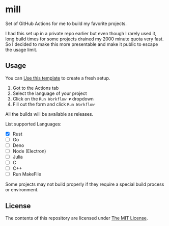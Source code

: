 # mill

Set of GitHub Actions for me to build my favorite projects.

I had this set up in a private repo earlier but even though I rarely used it, long build times for some projects drained my 2000 minute quota very fast. So I decided to make this more presentable and make it public to escape the usage limit.

## Usage

You can [Use this template](https://github.com/maximousblk/mill/generate) to create a fresh setup.

1. Got to the Actions tab
2. Select the language of your project
3. Click on the `Run Workflow ▼` dropdown
4. Fill out the form and click `Run Workflow`

All the builds will be available as releases.

List supported Languages:

- [x] Rust
- [ ] Go
- [ ] Deno
- [ ] Node (Electron)
- [ ] Julia
- [ ] C
- [ ] C++
- [ ] Run MakeFile

Some projects may not build properly if they require a special build process or environment.

## License

The contents of this repository are licensed under [The MIT License](./.github/LICENSE).

